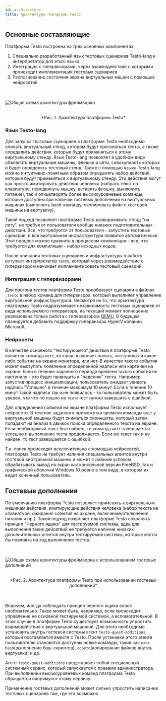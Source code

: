 ```yaml
---
id: architecture
title: Архитектура платформы Testo
---
```


## Основные составляющие

Платформа Testo построена на трёх основных компонентах

1. Специально разработанный язык тестовых сценариев Testo-lang и интерпретатор для этого языка
2. Интеграция с гипервизорами, через взаимодействие с которыми происходит имплементация тестовых сценариев
3. Распознавание состояния экрана виртуальных машин с помощью нейросетей

<br/><br/>
![Общая схема архитектуры фреймворка](assets/general.png)
<br/><br/>
<center>*Рис. 1. Архитектура платформы Testo*</center>

### Язык Testo-lang

Для запуска тестовых сценариев в платформе Testo необходимо описать виртуальный стенд, котором будут прогоняться тесты, а также определить действия, которые будут применяться к этому виртуальному стенду. Язык Testo-lang позволяет в удобном виде объявлять виртуальные машины, флешки и сети, совокупность которых и будет определять тестовый стенд. Также с помощью языка Testo-lang можно интуитивно-понятным образом определять набор действий, которые будут применяться к виртуальному стенду. Эти действия могут как просто имитировать действия человека (набрать текст на клавиатуре, передвинуть мышку, вставить флешку, выключить питание), так и олицетворять более высокоуровневые команды, которые доступны при наличии гостевых дополнений на виртуальных машинах (выполнить bash-команду, скопировать файл с хостовой машины на виртуалку).

Такой подход позволяет платформе Testo разворачивать стенд "на лету", не требуя от пользователя вообще никаких подготовительных действий. Все, что требуется от пользователя - запустить тестовые сценарии, и вся виртуальная инфраструктура появится автоматически. Этот процесс можно сравнить в процессом компиляции - все, что требуется для компиляции - набор исходных кодов.

После описания тестовых сценариев и инфрастуктуры в работу вступает интерпретатор `testo`, который через взаимодействие с гипервизором начинает имплементировать тестовый сценарий.

### Интеграция с гипервизорами

Для прогона тестов платформа Testo преобразует сценарии в файлах `.testo` в набор команд для гипервизора, который выполняет управление виртуальной инфраструктурой. Несмотря на то, что архитектура платформы Testo подразумевает независимость тестовых сценариев от вида используемого гипервизора, на текущий момент полноценно реализована только работа с гипервизором [QEMU](https://www.qemu.org/). В будущем планируется добавить поддержку гипервизора HyperV копании Microsoft.

### Нейросети

В качестве основного "тестирующего" действия в платформе Testo является команда `wait`, которая позволяет понять, наступило ли какое-либо событие на экране монитора, или нет. В качестве такого события может выступать появление определенной надписи или картинки на экране. Если в течение заданного периода времени такого события не наступило - это будет приводить к "падению" теста. Например, запустив процесс инициализации, пользователь ожидает увидеть надпись "Успешно" в течение максимум 10 минут. Если в течение 10 минут такой надписи так и не появилось - то пользователь может быть уверен, что что-то пошло не так и тест нужно завершить с ошибкой.

Для определения событий на экране платформа Testo использует нейросети. В течение заданного промежутка времени команды `wait` у виртуальной машины будут сниматься скриншоты, который затем попадают на анализ в движок поиска определенного текста на экране. Если необходимый текст был найден, то команда `wait` завершается успешно и выполнение теста продолжается. Если же текст так и не найден, то тест завершается с ошибкой.

Т.к. поиск происходит исключительно с помощью нейросетей, платформа Testo не требует наличия специальных агентов внутри гостевой виртуальной машины и может с равным успехом обрабатывать вывод на экран как консольной версии FreeBSD, так и графической оболочки Windows 10 ровно в том виде, в котором их видит конечный пользователь.


## Гостевые дополнения

По умолчанию платформа Testo позволяет применять к виртуальным машинам действия, имитирующие действия человека (набор текста на клавиатуре, ожидания события на экране, включение/отключения питания и пр.). Такой подход позволяет платформе Testo сохранять принцип "Черного ящика" для тестируемой системы, вдеь для выполнения таких дейсвтвий не требуется наличие никаких дополнительных агентов внутри тестируемой системы, которые могли бы повлиять на ход выполнения тестов.

<br/><br/>
![Общая схема архитектуры фреймворка с использованием гостевых
дополнений](assets/general-negotiator.png)
<br/><br/>
<center>*Рис. 2. Архитектура платформы Testo при использовании гостевых дополнений*</center>
<br/><br/>

Впрочем, иногда соблюдать принцип черного ящика вовсе необязательно. Такое может быть, например, если происходит управление не основной тестируемой системой, а вспомогательной. В этом случае в платформе Testo существует возможность упростить взаимодействие с виртуальной машиной. Для этого необходимо установить внутрь гостевой системы агент `testo-guest-additions`, который поставляется вместе с Testo. После установки этого агента пользователю становятся доступны новые команды, такие как `exec bash`(выполнение баш-скриптов), `copyto`(копирование файлов внутрь виртуалки) и др.

Агент `testo-guest-additions` представляет собой специальный системный сервис, который запускается с правами администратора. При выполнении высокоуровневых команд платформа Testo обращается напрямую к этому сервису.

Применение гостевых дополнений может сильно упростить написание тестовых сценариев там, где это возможно.